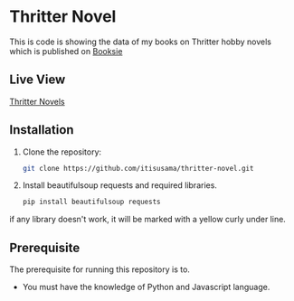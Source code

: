# Thritter Novel

This is code is showing the data of my books on Thritter hobby novels which is published on [Booksie](https://www.booksie.com/users/thritter-297135)

## Live View
[Thritter Novels](https://stories.usamahassanasi.com/)

## Installation

1. Clone the repository:

   ```bash
   git clone https://github.com/itisusama/thritter-novel.git
   ```

2. Install beautifulsoup requests and required libraries.
    ```cmd
    pip install beautifulsoup requests
    ```
if any library doesn't work, it will be marked with a yellow curly under line.

## Prerequisite

The prerequisite for running this repository is to.
- You must have the knowledge of Python and Javascript language.